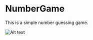 # NumberGame

This is a simple number guessing game.

![Alt text](https://gyazo.com/ff061a021338b4cc8ab93de3895fa22d "Optional title")
